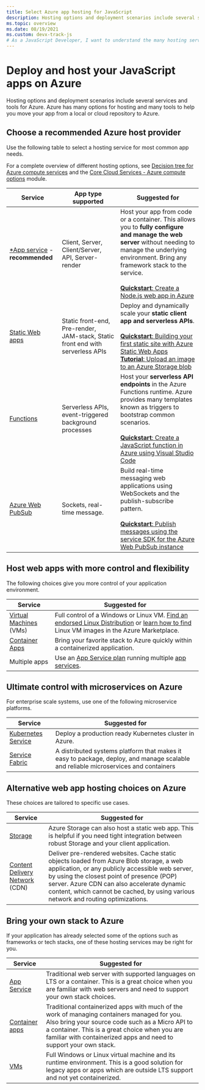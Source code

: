 ```yaml
---
title: Select Azure app hosting for JavaScript
description: Hosting options and deployment scenarios include several services and tools for Azure. Publish your app and serve it on Azure.
ms.topic: overview
ms.date: 08/19/2021
ms.custom: devx-track-js
# As a JavaScript Developer, I want to understand the many hosting services so that I know where to host my solution.
---
```


# Deploy and host your JavaScript apps on Azure

Hosting options and deployment scenarios include several services and tools for Azure. Azure has many options for hosting and many tools to help you move your app from a local or cloud repository to Azure. 

## Choose a recommended Azure host provider

Use the following table to select a hosting service for most common app needs. 

For a complete overview of different hosting options, see [Decision tree for Azure compute services](/azure/architecture/guide/technology-choices/compute-decision-tree) and the [Core Cloud Services - Azure compute options](/training/modules/intro-to-azure-compute) module.


| Service |App type supported| Suggested for |
|--|--|--|
|[*App service](/azure/app-service/overview) - **recommended**|Client, Server, Client/Server, API, Server-render|Host your app from code or a container. This allows you to **fully configure and manage the web server** without needing to manage the underlying environment. Bring any framework stack to the service.<br><br>[**Quickstart**: Create a Node.js web app in Azure](/azure/app-service/quickstart-nodejs?pivots=platform-linux)|
|[Static Web apps](/azure/static-web-apps/)|Static front-end, Pre-render, JAM-stack, Static front end with serverless APIs|Deploy and dynamically scale your **static client app and serverless APIs**.<br><br>[**Quickstart**: Building your first static site with Azure Static Web Apps](/azure/static-web-apps/getting-started?tabs=vanilla-javascript)<br>[**Tutorial**: Upload an image to an Azure Storage blob](../tutorial/browser-file-upload-azure-storage-blob.md) |
|[Functions](/azure/azure-functions/)|Serverless APIs, event-triggered background processes|Host your **serverless API endpoints** in the Azure Functions runtime. Azure provides many templates known as triggers to bootstrap common scenarios.<br><br>[**Quickstart**: Create a JavaScript function in Azure using Visual Studio Code](/azure/azure-functions/create-first-function-vs-code-node)|
|[Azure Web PubSub](/azure/azure-web-pubsub/overview)|Sockets, real-time message.|Build real-time messaging web applications using WebSockets and the publish-subscribe pattern.<br><br>[**Quickstart**: Publish messages using the service SDK for the Azure Web PubSub instance](/azure/azure-web-pubsub/quickstart-use-sdk?tabs=javascript)|


## Host web apps with more control and flexibility

The following choices give you more control of your application environment. 

| Service | Suggested for |
|--|--|
|[Virtual Machines](/azure/virtual-machines) (VMs)|Full control of a Windows or Linux VM. [Find an endorsed Linux Distribution](/azure/virtual-machines/linux/endorsed-distros?toc=/azure/virtual-machines/linux/toc.json) or [learn how to find](/azure/virtual-machines/linux/cli-ps-findimage) Linux VM images in the Azure Marketplace.|
|[Container Apps](/azure/container-apps)|Bring your favorite stack to Azure quickly within a containerized application.|
|Multiple apps|Use an [App Service plan](/azure/app-service/overview-hosting-plans) running multiple [app services](/azure/app-service/). |  

## Ultimate control with microservices on Azure

For enterprise scale systems, use one of the following microservice platforms. 

| Service | Suggested for |
|--|--|
|[Kubernetes Service](/azure/aks/)|Deploy a production ready Kubernetes cluster in Azure.|
|[Service Fabric](/azure/service-fabric/)| A distributed systems platform that makes it easy to package, deploy, and manage scalable and reliable microservices and containers|

## Alternative web app hosting choices on Azure

These choices are tailored to specific use cases. 

| Service | Suggested for |
|--|--|
|[Storage](/azure/storage/blobs/storage-blob-static-website-how-to?tabs=azure-portal)|Azure Storage can also host a static web app. This is helpful if you need tight integration between robust Storage and your client application.|
|[Content Delivery Network](/azure/cdn/) (CDN)|Deliver pre-rendered websites. Cache static objects loaded from Azure Blob storage, a web application, or any publicly accessible web server, by using the closest point of presence (POP) server. Azure CDN can also accelerate dynamic content, which cannot be cached, by using various network and routing optimizations.|

## Bring your own stack to Azure

If your application has already selected some of the options such as frameworks or tech stacks, one of these hosting services may be right for you.

|Service|Suggested for|
|--|--|
|[App Service](/azure/app-service/overview)|Traditional web server with supported languages on LTS or a container. This is a great choice when you are familiar with web servers and need to support your own stack choices.|
|[Container apps](/azure/container-apps)|Traditional containerized apps with much of the work of managing containers managed for you. Also bring your source code such as a Micro API to a container. This is a great choice when you are familiar with containerized apps and need to support your own stack.|
|[VMs](/azure/virtual-machines)|Full Windows or Linux virtual machine and its runtime environment. This is a good solution for legacy apps or apps which are outside LTS support and not yet containerized.|
